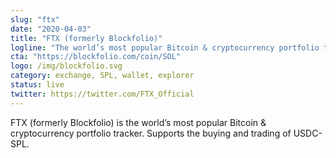 ```yaml
---
slug: "ftx"
date: "2020-04-03"
title: "FTX (formerly Blockfolio)"
logline: "The world’s most popular Bitcoin & cryptocurrency portfolio tracker. Supports the buying and trading of USDC-SPL."
cta: "https://blockfolio.com/coin/SOL"
logo: /img/blockfolio.svg
category: exchange, SPL, wallet, explorer
status: live
twitter: https://twitter.com/FTX_Official
---
```


FTX (formerly Blockfolio) is the world’s most popular Bitcoin & cryptocurrency portfolio tracker. Supports the buying and trading of USDC-SPL.
